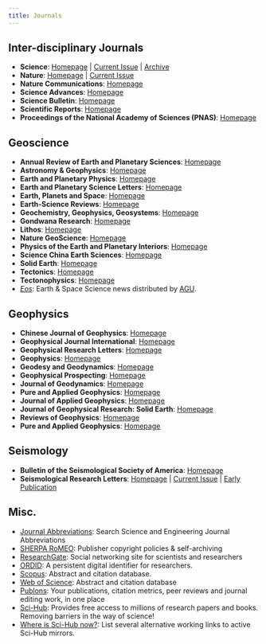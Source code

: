 ```yaml
---
title: Journals
---
```


## Inter-disciplinary Journals

- **Science**:
    [Homepage](http://science.sciencemag.org/) |
    [Current Issue](https://science.sciencemag.org/content/current) |
    [Archive](https://science.sciencemag.org/content/by/year)
- **Nature**:
    [Homepage](https://www.nature.com/nature/) |
    [Current Issue](https://www.nature.com/nature/current-issue)
- **Nature Communications**:
    [Homepage](https://www.nature.com/ncomms/)
- **Science Advances**:
    [Homepage](http://advances.sciencemag.org/)
- **Science Bulletin**:
    [Homepage](http://www.sciencedirect.com/journal/science-bulletin)
- **Scientific Reports**:
    [Homepage](https://www.nature.com/srep/)
- **Proceedings of the National Academy of Sciences (PNAS)**:
    [Homepage](https://www.pnas.org)

## Geoscience

- **Annual Review of Earth and Planetary Sciences**:
    [Homepage](http://www.annualreviews.org/journal/earth)
- **Astronomy & Geophysics**:
    [Homepage](https://academic.oup.com/astrogeo)
- **Earth and Planetary Physics**:
    [Homepage](http://www.eppcgs.org)
- **Earth and Planetary Science Letters**:
    [Homepage](https://www.sciencedirect.com/journal/earth-and-planetary-science-letters)
- **Earth, Planets and Space**:
    [Homepage](https://link.springer.com/journal/40623)
- **Earth-Science Reviews**:
    [Homepage](https://www.sciencedirect.com/journal/earth-science-reviews)
- **Geochemistry, Geophysics, Geosystems**:
    [Homepage](http://agupubs.onlinelibrary.wiley.com/hub/journal/10.1002/(ISSN)1525-2027/)
- **Gondwana Research**:
    [Homepage](http://www.sciencedirect.com/science/journal/1342937X)
- **Lithos**:
    [Homepage](http://www.sciencedirect.com/science/journal/00244937)
- **Nature GeoScience**:
    [Homepage](http://www.nature.com/ngeo/index.html)
- **Physics of the Earth and Planetary Interiors**:
    [Homepage](http://www.sciencedirect.com/science/journal/00319201/)
- **Science China Earth Sciences**:
    [Homepage](https://link.springer.com.remotexs.ntu.edu.sg/journal/11430)
- **Solid Earth**:
    [Homepage](https://www.solid-earth.net/index.html)
- **Tectonics**:
    [Homepage](https://agupubs.onlinelibrary.wiley.com/journal/19449194)
- **Tectonophysics**:
    [Homepage](https://www.sciencedirect.com/journal/tectonophysics)
- [*Eos*](https://eos.org): Earth & Space Science news distributed by [AGU](https://agupubs.onlinelibrary.wiley.com).

## Geophysics

- **Chinese Journal of Geophysics**:
    [Homepage](http://www.geophy.cn/CN/volumn/home.shtml)
- **Geophysical Journal International**:
    [Homepage](http://academic.oup.com/gji)
- **Geophysical Research Letters**:
    [Homepage](https://agupubs.onlinelibrary.wiley.com/journal/19448007)
- **Geophysics**:
    [Homepage](http://geophysics.geoscienceworld.org/)
- **Geodesy and Geodynamics**:
    [Homepage](https://www.sciencedirect.com/journal/geodesy-and-geodynamics)
- **Geophysical Prospecting**:
    [Homepage](https://onlinelibrary.wiley.com/journal/13652478)
- **Journal of Geodynamics**:
    [Homepage](https://www.sciencedirect.com/journal/journal-of-geodynamics)
- **Pure and Applied Geophysics**:
    [Homepage](https://link.springer.com/journal/24)
- **Journal of Applied Geophysics**:
    [Homepage](http://www.sciencedirect.com/science/journal/09269851)
- **Journal of Geophysical Research: Solid Earth**:
    [Homepage](http://agupubs.onlinelibrary.wiley.com/hub/jgr/journal/10.1002/(ISSN)2169-9356/)
- **Reviews of Geophysics**:
    [Homepage](http://agupubs.onlinelibrary.wiley.com/hub/journal/10.1002/(ISSN)1944-9208/)
- **Pure and Applied Geophysics**:
    [Homepage](https://link.springer.com/journal/24)

## Seismology

- **Bulletin of the Seismological Society of America**:
    [Homepage](http://bssa.geoscienceworld.org/)
- **Seismological Research Letters**:
    [Homepage](https://pubs.geoscienceworld.org/srl) |
    [Current Issue](https://pubs.geoscienceworld.org/srl/issue) |
    [Early Publication](https://pubs.geoscienceworld.org/srl/early-publication)

## Misc.

- [Journal Abbreviations](https://woodward.library.ubc.ca/research-help/journal-abbreviations/): Search Science and Engineering Journal Abbreviations
- [SHERPA RoMEO](http://www.sherpa.ac.uk/romeo/index.php): Publisher copyright policies & self-archiving
- [ResearchGate](https://www.researchgate.net): Social networking site for scientists and researchers
- [ORDID](https://orcid.org/): A persistent digital identifier for researchers.
- [Scopus](https://www.scopus.com/): Abstract and citation database.
- [Web of Science](https://www.webofknowledge.com): Abstract and citation database
- [Publons](https://publons.com/about/home): Your publications, citation metrics, peer reviews and journal editing work, in one place
- [Sci-Hub](http://sci-hub.tw/): Provides free access to millions of research papers and books. Removing barriers in the way of science!
- [Where is Sci-Hub now?](https://whereisscihub.now.sh/): List several alternative working links to active Sci-Hub mirrors.
